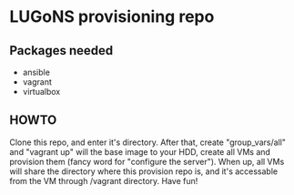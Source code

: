 LUGoNS provisioning repo
========================

Packages needed
---------------

* ansible
* vagrant
* virtualbox

HOWTO
-----

Clone this repo, and enter it's directory. After that, create "group_vars/all" and "vagrant up" will the base image to your HDD, create all VMs and provision them (fancy word for "configure the server"). When up, all VMs will share the directory where this provision repo is, and it's accessable from the VM through /vagrant directory. Have fun!
